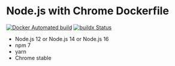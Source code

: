 # Node.js with Chrome Dockerfile

[![Docker Automated build](https://img.shields.io/docker/automated/kokororin/node-chrome.svg)](https://hub.docker.com/r/kokororin/node-chrome/)
[![buildx Status](https://github.com/kokororin/docker-node-chrome/workflows/buildx/badge.svg)](https://github.com/kokororin/docker-node-chrome/actions?query=workflow%3Abuildx)

- Node.js 12 or Node.js 14 or Node.js 16
- npm 7
- yarn
- Chrome stable
